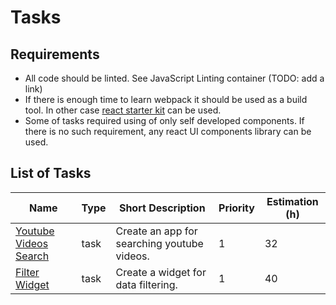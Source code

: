 # Tasks

## Requirements

* All code should be linted. See JavaScript Linting container (TODO: add
  a link) 
* If there is enough time to learn webpack it should be used as a build
  tool. In other case
  [react starter kit](https://github.com/facebook/create-react-app) can
  be used.
* Some of tasks required using of only self developed components. If
  there is no such requirement, any react UI components library can be
  used.

## List of Tasks

| Name                                                       | Type | Short Description                           | Priority | Estimation (h) |
|------------------------------------------------------------|------|---------------------------------------------|----------|----------------|
| [Youtube Videos Search](./youtube-videos-search/readme.md) | task | Create an app for searching youtube videos. | 1        | 32             |
| [Filter Widget](./filter-widget/readme.md)                 | task | Create a widget for data filtering.         | 1        | 40             |


